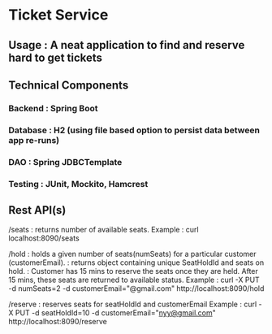 # Ticket Service



## Usage : A neat application to find and reserve hard to get tickets

##  Technical Components
### Backend   : Spring Boot
### Database  : H2 (using file based option to persist data between app re-runs)
### DAO       : Spring JDBCTemplate
### Testing   : JUnit, Mockito, Hamcrest

##  Rest API(s)

/seats    : returns number of available seats. 
            Example : curl localhost:8090/seats

/hold     : holds a given number of seats(numSeats) for a particular customer (customerEmail). 
          : returns object containing unique SeatHoldId and seats on hold.
          : Customer has 15 mins to reserve the seats once they are held. After 15 mins, these seats are returned to available status.
            Example : curl -X PUT -d numSeats=2 -d customerEmail="@gmail.com" http://localhost:8090/hold

/reserve  : reserves seats for seatHoldId and customerEmail
            Example : curl -X PUT -d seatHoldId=10 -d customerEmail="nyy@gmail.com" http://localhost:8090/reserve


